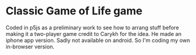 # Classic Game of Life game #
Coded in p5js as a preliminary work to see how to arrang stuff before making it a two-player game
credit to Carykh for the idea. He made an iphone app version. Sadly not available on android. So I'm coding my own in-browser version.
